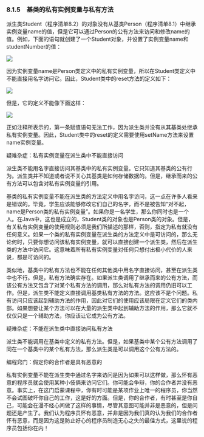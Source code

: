    

### 8.1.5　基类的私有实例变量与私有方法

派生类Student（程序清单8.2）的对象没有从基类Person（程序清单8.1）中继承实例变量name的值，但是它可以通过Person的公有方法来访问和修改name的值。例如，下面的语句就创建了一个Student对象，并设置了实例变量name和studentNumber的值：

![](0-Assets/Epubook/程序员编程语言经典合集（计算机科学丛书5册套装），javapython编程语言含经典教材龙书《编译原理》%20(Bruce%20Eckel%20%20Alfred%20V.%20Aho%20%20Monica%20S.%20Lam%20etc.)%20(Z-Library)/images/image10779.jpeg)

因为实例变量name是Person类定义中的私有实例变量，所以在Student类定义中不能直接用名字访问它。因此，Student类中的reset方法的定义如下：

![](0-Assets/Epubook/程序员编程语言经典合集（计算机科学丛书5册套装），javapython编程语言含经典教材龙书《编译原理》%20(Bruce%20Eckel%20%20Alfred%20V.%20Aho%20%20Monica%20S.%20Lam%20etc.)%20(Z-Library)/images/image10780.jpeg)

但是，它的定义不能像下面这样：

![](0-Assets/Epubook/程序员编程语言经典合集（计算机科学丛书5册套装），javapython编程语言含经典教材龙书《编译原理》%20(Bruce%20Eckel%20%20Alfred%20V.%20Aho%20%20Monica%20S.%20Lam%20etc.)%20(Z-Library)/images/image10781.jpeg)

正如注释所表示的，第一条赋值语句无法工作，因为派生类并没有从其基类处继承私有实例变量。因此，Student类中的reset的定义需要使用setName方法来设置name实例变量。

疑难杂症：私有实例变量在派生类中不能直接访问

派生类不能用名字直接访问其基类中的私有实例变量。它只知道其基类的公有行为。派生类并不知道或者说不关心其基类是如何存储数据的。但是，继承而来的公有方法可以包含对私有实例变量的引用。

基类的私有实例变量不能在派生类的方法定义中用名字访问，这一点在许多人看来是错误的。毕竟，学生应该能够修改它们自己的名字，而不是被告知“对不起，name是Person类的私有实例变量”。如果你是一名学生，那么你同时也是一个人。在Java中，这也是成立的，Student类的对象也是Person类的对象。但是，有关私有实例变量的使用规则必须是我们所描述的那样，否则，指定为私有就没有任何意义。如果一个类的私有实例变量在派生类的方法定义中是可访问的，那么无论何时，只要你想访问该私有实例变量，就可以直接创建一个派生类，然后在派生类的方法中访问它。这意味着所有私有实例变量对任何只想付出极小代价的人来说，都是可访问的。

类似地，基类中的私有方法也不能在任何其他类中用名字直接访问，甚至在派生类中也不行。但是，私有方法确实存在。如果派生类调用了继承而来的公有方法，而该公有方法又包含了对某个私有方法的调用，那么对私有方法的调用仍旧可以工作。但是，派生类不能定义直接调用基类私有方法的方法。这应该不是个问题。私有访问只应该起到辅助方法的作用，因此对它们的使用应该局限在定义它们的类内部。如果想要让某个方法可以在大量的派生类中起到辅助方法的作用，那么它就不仅仅只是一个辅助方法，你应该让它成为公有方法。

疑难杂症：不能在派生类中直接访问私有方法

派生类不能调用在基类中定义的私有方法。但是，如果基类中某个公有方法调用了同在一个基类中的某个私有方法，那么派生类是可以调用这个公有方法的。

编程窍门：假定你的合作者是具有恶意的

私有实例变量不能在派生类中通过名字来访问是因为如果可以这样做，那么怀有恶意的程序员就会使用某种小伎俩来访问它们。你可能会争辩，你的合作者并没有恶意。事实上，在这门启蒙课程中，你有时可能是某项作业上唯一的程序员，你当然不会试图破坏你自己的工作，这是好的方面。但是，你的合作者，有时甚至是你自己，可能会在漫不经心间做了这样的事情，尽管其意图可能并非是恶意的，但是问题还是产生了。我们认为程序员怀有恶意，并非是因为我们真的认为我们的合作者怀有恶意，而是因为这是防止好心的程序员制造无心之失的最佳方式，这里说的程序员包括你在内！
